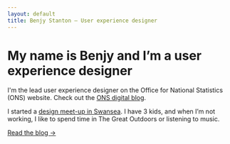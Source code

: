 ```yaml
---
layout: default
title: Benjy Stanton – User experience designer
---
```


# My name is Benjy and I’m a user experience designer

I'm the lead user experience designer on the Office for National Statistics (ONS) website. Check out the [ONS digital blog](http://digitalblog.ons.gov.uk/).

I started a [design meet-up in Swansea](http://designswansea.org.uk/). I have 3 kids, and when I’m not working, I like to spend time in The Great Outdoors or listening to music.

<p class="margin-top--m"><a href="/blog">Read the blog →</a></p>
